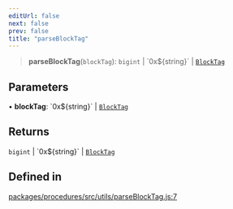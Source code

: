 ```yaml
---
editUrl: false
next: false
prev: false
title: "parseBlockTag"
---
```


> **parseBlockTag**(`blockTag`): `bigint` \| \`0x$\{string\}\` \| [`BlockTag`](/reference/tevm/utils/type-aliases/blocktag/)

## Parameters

• **blockTag**: \`0x$\{string\}\` \| [`BlockTag`](/reference/tevm/utils/type-aliases/blocktag/)

## Returns

`bigint` \| \`0x$\{string\}\` \| [`BlockTag`](/reference/tevm/utils/type-aliases/blocktag/)

## Defined in

[packages/procedures/src/utils/parseBlockTag.js:7](https://github.com/qbzzt/tevm-monorepo/blob/main/packages/procedures/src/utils/parseBlockTag.js#L7)
